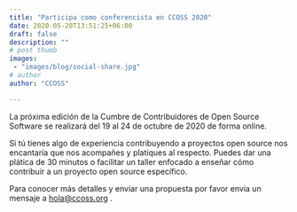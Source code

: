 ```yaml
---
title: "Participa como conferencista en CCOSS 2020"
date: 2020-05-20T13:51:25+06:00
draft: false
description: ""
# post thumb
images: 
 - "images/blog/social-share.jpg"
# author
author: "CCOSS"

---
```

La próxima edición de la Cumbre de Contribuidores de Open Source Software se realizará del 19 al 24 de octubre de 2020 de forma online.

Si tú tienes algo de experiencia contribuyendo a proyectos open source nos encantaría que nos acompañes y platiques al respecto. Puedes dar una plática de 30 minutos o facilitar un taller enfocado a enseñar cómo contribuir a un proyecto open source específico.

Para conocer más detalles y enviar una propuesta por favor envia un mensaje a hola@ccoss.org .
